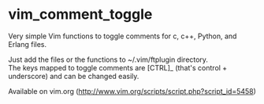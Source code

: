 # vim_comment_toggle
Very simple Vim functions to toggle comments for c, c++, Python, and Erlang files.

Just add the files or the functions to ~/.vim/ftplugin directory.  
The keys mapped to toggle comments are [CTRL]_  (that's control + underscore) and can be changed easily.

Available on vim.org (http://www.vim.org/scripts/script.php?script_id=5458)
